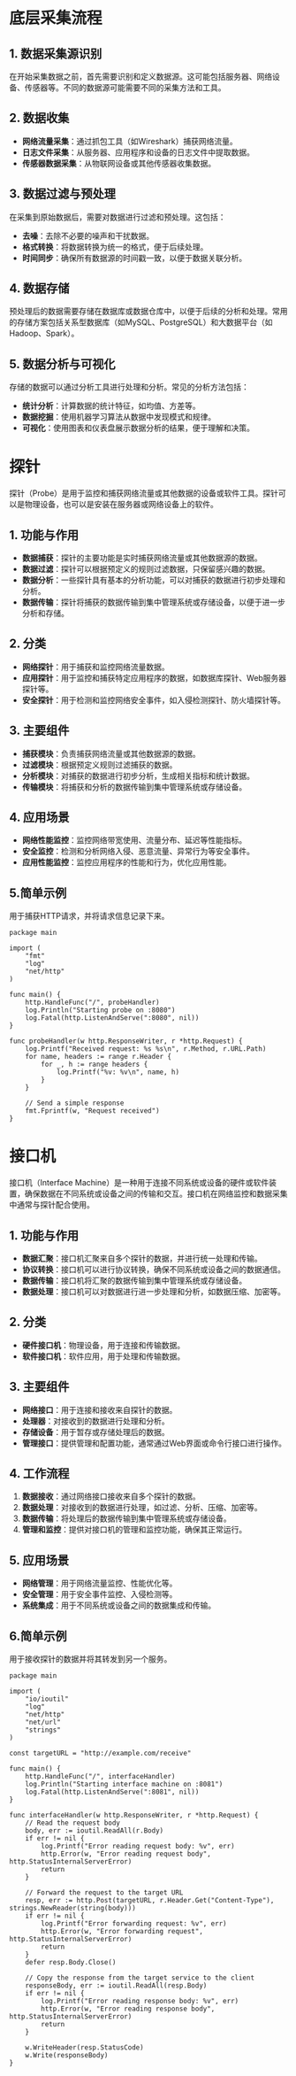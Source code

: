 # 底层采集流程

## 1. 数据采集源识别

在开始采集数据之前，首先需要识别和定义数据源。这可能包括服务器、网络设备、传感器等。不同的数据源可能需要不同的采集方法和工具。

## 2. 数据收集

- **网络流量采集**：通过抓包工具（如Wireshark）捕获网络流量。
- **日志文件采集**：从服务器、应用程序和设备的日志文件中提取数据。
- **传感器数据采集**：从物联网设备或其他传感器收集数据。

## 3. 数据过滤与预处理

在采集到原始数据后，需要对数据进行过滤和预处理。这包括：

- **去噪**：去除不必要的噪声和干扰数据。
- **格式转换**：将数据转换为统一的格式，便于后续处理。
- **时间同步**：确保所有数据源的时间戳一致，以便于数据关联分析。

## 4. 数据存储

预处理后的数据需要存储在数据库或数据仓库中，以便于后续的分析和处理。常用的存储方案包括关系型数据库（如MySQL、PostgreSQL）和大数据平台（如Hadoop、Spark）。

## 5. 数据分析与可视化

存储的数据可以通过分析工具进行处理和分析。常见的分析方法包括：

- **统计分析**：计算数据的统计特征，如均值、方差等。
- **数据挖掘**：使用机器学习算法从数据中发现模式和规律。
- **可视化**：使用图表和仪表盘展示数据分析的结果，便于理解和决策。





# 探针

探针（Probe）是用于监控和捕获网络流量或其他数据的设备或软件工具。探针可以是物理设备，也可以是安装在服务器或网络设备上的软件。

## 1. 功能与作用

- **数据捕获**：探针的主要功能是实时捕获网络流量或其他数据源的数据。
- **数据过滤**：探针可以根据预定义的规则过滤数据，只保留感兴趣的数据。
- **数据分析**：一些探针具有基本的分析功能，可以对捕获的数据进行初步处理和分析。
- **数据传输**：探针将捕获的数据传输到集中管理系统或存储设备，以便于进一步分析和存储。

## 2. 分类

- **网络探针**：用于捕获和监控网络流量数据。
- **应用探针**：用于监控和捕获特定应用程序的数据，如数据库探针、Web服务器探针等。
- **安全探针**：用于检测和监控网络安全事件，如入侵检测探针、防火墙探针等。

## 3. 主要组件

- **捕获模块**：负责捕获网络流量或其他数据源的数据。
- **过滤模块**：根据预定义规则过滤捕获的数据。
- **分析模块**：对捕获的数据进行初步分析，生成相关指标和统计数据。
- **传输模块**：将捕获和分析的数据传输到集中管理系统或存储设备。

## 4. 应用场景

- **网络性能监控**：监控网络带宽使用、流量分布、延迟等性能指标。
- **安全监控**：检测和分析网络入侵、恶意流量、异常行为等安全事件。
- **应用性能监控**：监控应用程序的性能和行为，优化应用性能。

## 5.简单示例

用于捕获HTTP请求，并将请求信息记录下来。

```
package main

import (
    "fmt"
    "log"
    "net/http"
)

func main() {
    http.HandleFunc("/", probeHandler)
    log.Println("Starting probe on :8080")
    log.Fatal(http.ListenAndServe(":8080", nil))
}

func probeHandler(w http.ResponseWriter, r *http.Request) {
    log.Printf("Received request: %s %s\n", r.Method, r.URL.Path)
    for name, headers := range r.Header {
        for _, h := range headers {
            log.Printf("%v: %v\n", name, h)
        }
    }

    // Send a simple response
    fmt.Fprintf(w, "Request received")
}

```



# 接口机

接口机（Interface Machine）是一种用于连接不同系统或设备的硬件或软件装置，确保数据在不同系统或设备之间的传输和交互。接口机在网络监控和数据采集中通常与探针配合使用。

## 1. 功能与作用

- **数据汇聚**：接口机汇聚来自多个探针的数据，并进行统一处理和传输。
- **协议转换**：接口机可以进行协议转换，确保不同系统或设备之间的数据通信。
- **数据传输**：接口机将汇聚的数据传输到集中管理系统或存储设备。
- **数据处理**：接口机可以对数据进行进一步处理和分析，如数据压缩、加密等。

## 2. 分类

- **硬件接口机**：物理设备，用于连接和传输数据。
- **软件接口机**：软件应用，用于处理和传输数据。

## 3. 主要组件

- **网络接口**：用于连接和接收来自探针的数据。
- **处理器**：对接收到的数据进行处理和分析。
- **存储设备**：用于暂存或存储处理后的数据。
- **管理接口**：提供管理和配置功能，通常通过Web界面或命令行接口进行操作。

## 4. 工作流程

1. **数据接收**：通过网络接口接收来自多个探针的数据。
2. **数据处理**：对接收到的数据进行处理，如过滤、分析、压缩、加密等。
3. **数据传输**：将处理后的数据传输到集中管理系统或存储设备。
4. **管理和监控**：提供对接口机的管理和监控功能，确保其正常运行。

## 5. 应用场景

- **网络管理**：用于网络流量监控、性能优化等。
- **安全管理**：用于安全事件监控、入侵检测等。
- **系统集成**：用于不同系统或设备之间的数据集成和传输。

## 6.简单示例

用于接收探针的数据并将其转发到另一个服务。

```
package main

import (
    "io/ioutil"
    "log"
    "net/http"
    "net/url"
    "strings"
)

const targetURL = "http://example.com/receive"

func main() {
    http.HandleFunc("/", interfaceHandler)
    log.Println("Starting interface machine on :8081")
    log.Fatal(http.ListenAndServe(":8081", nil))
}

func interfaceHandler(w http.ResponseWriter, r *http.Request) {
    // Read the request body
    body, err := ioutil.ReadAll(r.Body)
    if err != nil {
        log.Printf("Error reading request body: %v", err)
        http.Error(w, "Error reading request body", http.StatusInternalServerError)
        return
    }

    // Forward the request to the target URL
    resp, err := http.Post(targetURL, r.Header.Get("Content-Type"), strings.NewReader(string(body)))
    if err != nil {
        log.Printf("Error forwarding request: %v", err)
        http.Error(w, "Error forwarding request", http.StatusInternalServerError)
        return
    }
    defer resp.Body.Close()

    // Copy the response from the target service to the client
    responseBody, err := ioutil.ReadAll(resp.Body)
    if err != nil {
        log.Printf("Error reading response body: %v", err)
        http.Error(w, "Error reading response body", http.StatusInternalServerError)
        return
    }

    w.WriteHeader(resp.StatusCode)
    w.Write(responseBody)
}

```












